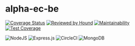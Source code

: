 # alpha-ec-be
[![Coverage Status](https://coveralls.io/repos/github/atlp-rwanda/alpha-ec-be/badge.svg?branch=develop)](https://coveralls.io/github/atlp-rwanda/alpha-ec-be?branch=develop)
[![Reviewed by Hound](https://img.shields.io/badge/Reviewed_by-Hound-8E64B0.svg)](https://houndci.com)
[![Maintainability](https://api.codeclimate.com/v1/badges/ff7b5120f00838b17f66/maintainability)](https://codeclimate.com/github/atlp-rwanda/alpha-ec-be/maintainability)
[![Test Coverage](https://api.codeclimate.com/v1/badges/ff7b5120f00838b17f66/test_coverage)](https://codeclimate.com/github/atlp-rwanda/alpha-ec-be/test_coverage)



![NodeJS](https://img.shields.io/badge/node.js-6DA55F?style=for-the-badge&logo=node.js&logoColor=white) ![Express.js](https://img.shields.io/badge/express.js-%23404d59.svg?style=for-the-badge&logo=express&logoColor=%2361DAFB) ![CircleCI](https://img.shields.io/badge/circle%20ci-%23161616.svg?style=for-the-badge&logo=circleci&logoColor=white)
 ![MongoDB](https://img.shields.io/badge/MongoDB-%234ea94b.svg?style=for-the-badge&logo=mongodb&logoColor=white) 